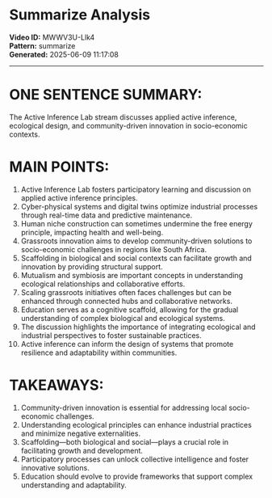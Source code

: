 # Summarize Analysis

**Video ID:** MWWV3U-Llk4  
**Pattern:** summarize  
**Generated:** 2025-06-09 11:17:08  

---

# ONE SENTENCE SUMMARY:
The Active Inference Lab stream discusses applied active inference, ecological design, and community-driven innovation in socio-economic contexts.

# MAIN POINTS:
1. Active Inference Lab fosters participatory learning and discussion on applied active inference principles.
2. Cyber-physical systems and digital twins optimize industrial processes through real-time data and predictive maintenance.
3. Human niche construction can sometimes undermine the free energy principle, impacting health and well-being.
4. Grassroots innovation aims to develop community-driven solutions to socio-economic challenges in regions like South Africa.
5. Scaffolding in biological and social contexts can facilitate growth and innovation by providing structural support.
6. Mutualism and symbiosis are important concepts in understanding ecological relationships and collaborative efforts.
7. Scaling grassroots initiatives often faces challenges but can be enhanced through connected hubs and collaborative networks.
8. Education serves as a cognitive scaffold, allowing for the gradual understanding of complex biological and ecological systems.
9. The discussion highlights the importance of integrating ecological and industrial perspectives to foster sustainable practices.
10. Active inference can inform the design of systems that promote resilience and adaptability within communities.

# TAKEAWAYS:
1. Community-driven innovation is essential for addressing local socio-economic challenges.
2. Understanding ecological principles can enhance industrial practices and minimize negative externalities.
3. Scaffolding—both biological and social—plays a crucial role in facilitating growth and development.
4. Participatory processes can unlock collective intelligence and foster innovative solutions.
5. Education should evolve to provide frameworks that support complex understanding and adaptability.